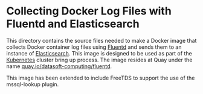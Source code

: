 # Collecting Docker Log Files with Fluentd and Elasticsearch
This directory contains the source files needed to make a Docker image
that collects Docker container log files using [Fluentd][fluentd]
and sends them to an instance of [Elasticsearch][elasticsearch].
This image is designed to be used as part of the [Kubernetes][kubernetes]
cluster bring up process. The image resides at Quay under the name
[quay.io/datasoft-computing/fluentd][image].

This image has been extended to include FreeTDS to support the use of the mssql-lookup plugin.

[fluentd]: http://www.fluentd.org/
[elasticsearch]: https://www.elastic.co/products/elasticsearch
[kubernetes]: https://kubernetes.io
[image]: https://quay.io/repository/fluentd_elasticsearch/fluentd?tab=tags
